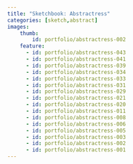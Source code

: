 ```yaml
---
title: "Sketchbook: Abstractress"
categories: [sketch,abstract]
images:
    thumb: 
        id: portfolio/abstractress-002
    feature:
      - id: portfolio/abstractress-043
      - id: portfolio/abstractress-041
      - id: portfolio/abstractress-039
      - id: portfolio/abstractress-034
      - id: portfolio/abstractress-033
      - id: portfolio/abstractress-031
      - id: portfolio/abstractress-029
      - id: portfolio/abstractress-021
      - id: portfolio/abstractress-020
      - id: portfolio/abstractress-011
      - id: portfolio/abstractress-008
      - id: portfolio/abstractress-006
      - id: portfolio/abstractress-005
      - id: portfolio/abstractress-003
      - id: portfolio/abstractress-002
      - id: portfolio/abstractress-001
---
```

